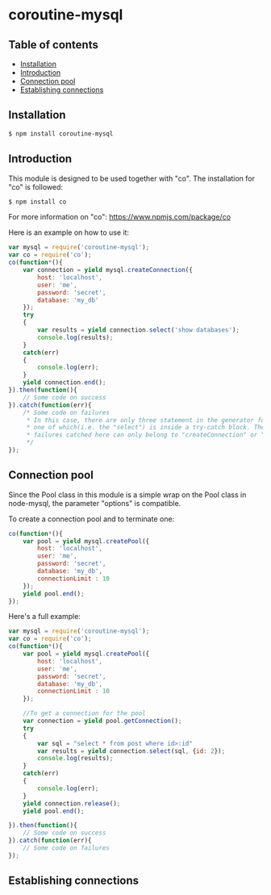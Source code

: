# coroutine-mysql
## Table of contents
- [Installation](#install)
- [Introduction](#introduction)
- [Connection pool](#connection-pool)
- [Establishing connections](#establishing-connections)

## Installation
```sh
$ npm install coroutine-mysql
```

## Introduction
This module is designed to be used together with "co". The installation for "co" is followed:
```sh
$ npm install co
```

For more information on "co": https://www.npmjs.com/package/co

Here is an example on how to use it:

```js
var mysql = require('coroutine-mysql');
var co = require('co');
co(function*(){
	var connection = yield mysql.createConnection({
		host: 'localhost',
		user: 'me',
		password: 'secret',
		database: 'my_db'
	});
	try
	{
		var results = yield connection.select('show databases');
		console.log(results);
	}
	catch(err)
	{
		console.log(err);
	}
	yield connection.end();
}).then(function(){
	// Some code on success
}).catch(function(err){
	/* Some code on failures
	 * In this case, there are only three statement in the generator function above, 
	 * one of which(i.e. the "select") is inside a try-catch block. Therefore, 
	 * failures catched here can only belong to "createConnection" or "end".
	 */
});
```


## Connection pool
Since the Pool class in this module is a simple wrap on the Pool class in node-mysql, the parameter "options" is compatible.

To create a connection pool and to terminate one:
```js
co(function*(){
	var pool = yield mysql.createPool({
		host: 'localhost',
		user: 'me',
		password: 'secret',
		database: 'my_db',
		connectionLimit : 10
	});
	yield pool.end();
});
```

Here's a full example:
```js
var mysql = require('coroutine-mysql');
var co = require('co');
co(function*(){
	var pool = yield mysql.createPool({
		host: 'localhost',
		user: 'me',
		password: 'secret',
		database: 'my_db',
		connectionLimit : 10
	});

	//To get a connection for the pool
	var connection = yield pool.getConnection();
	try
	{
		var sql = "select * from post where id>:id"
		var results = yield connection.select(sql, {id: 2});
		console.log(results);
	}
	catch(err)
	{
		console.log(err);
	}
	yield connection.release();
	yield pool.end();

}).then(function(){
	// Some code on success
}).catch(function(err){
	// Some code on failures
});
```


## Establishing connections

